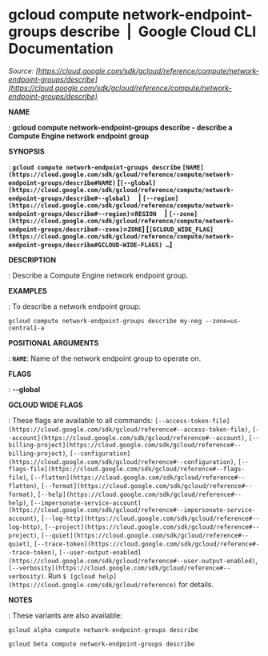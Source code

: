 # gcloud compute network-endpoint-groups describe  |  Google Cloud CLI Documentation

*Source: [https://cloud.google.com/sdk/gcloud/reference/compute/network-endpoint-groups/describe](https://cloud.google.com/sdk/gcloud/reference/compute/network-endpoint-groups/describe)*

**NAME**

: **gcloud compute network-endpoint-groups describe - describe a Compute Engine network endpoint group**

**SYNOPSIS**

: **`gcloud compute network-endpoint-groups describe` `[NAME](https://cloud.google.com/sdk/gcloud/reference/compute/network-endpoint-groups/describe#NAME)` [`[--global](https://cloud.google.com/sdk/gcloud/reference/compute/network-endpoint-groups/describe#--global)`     | `[--region](https://cloud.google.com/sdk/gcloud/reference/compute/network-endpoint-groups/describe#--region)`=`REGION`     | `[--zone](https://cloud.google.com/sdk/gcloud/reference/compute/network-endpoint-groups/describe#--zone)`=`ZONE`] [`[GCLOUD_WIDE_FLAG](https://cloud.google.com/sdk/gcloud/reference/compute/network-endpoint-groups/describe#GCLOUD-WIDE-FLAGS) …`]**

**DESCRIPTION**

: Describe a Compute Engine network endpoint group.

**EXAMPLES**

: To describe a network endpoint group:

```
gcloud compute network-endpoint-groups describe my-neg --zone=us-central1-a
```

**POSITIONAL ARGUMENTS**

: **`NAME`**:
Name of the network endpoint group to operate on.

**FLAGS**

: **--global**

**GCLOUD WIDE FLAGS**

: These flags are available to all commands: `[--access-token-file](https://cloud.google.com/sdk/gcloud/reference#--access-token-file)`,
`[--account](https://cloud.google.com/sdk/gcloud/reference#--account)`, `[--billing-project](https://cloud.google.com/sdk/gcloud/reference#--billing-project)`,
`[--configuration](https://cloud.google.com/sdk/gcloud/reference#--configuration)`,
`[--flags-file](https://cloud.google.com/sdk/gcloud/reference#--flags-file)`,
`[--flatten](https://cloud.google.com/sdk/gcloud/reference#--flatten)`, `[--format](https://cloud.google.com/sdk/gcloud/reference#--format)`, `[--help](https://cloud.google.com/sdk/gcloud/reference#--help)`, `[--impersonate-service-account](https://cloud.google.com/sdk/gcloud/reference#--impersonate-service-account)`,
`[--log-http](https://cloud.google.com/sdk/gcloud/reference#--log-http)`,
`[--project](https://cloud.google.com/sdk/gcloud/reference#--project)`, `[--quiet](https://cloud.google.com/sdk/gcloud/reference#--quiet)`, `[--trace-token](https://cloud.google.com/sdk/gcloud/reference#--trace-token)`, `[--user-output-enabled](https://cloud.google.com/sdk/gcloud/reference#--user-output-enabled)`,
`[--verbosity](https://cloud.google.com/sdk/gcloud/reference#--verbosity)`.
Run `$ [gcloud help](https://cloud.google.com/sdk/gcloud/reference)` for details.

**NOTES**

: These variants are also available:

```
gcloud alpha compute network-endpoint-groups describe
```

```
gcloud beta compute network-endpoint-groups describe
```